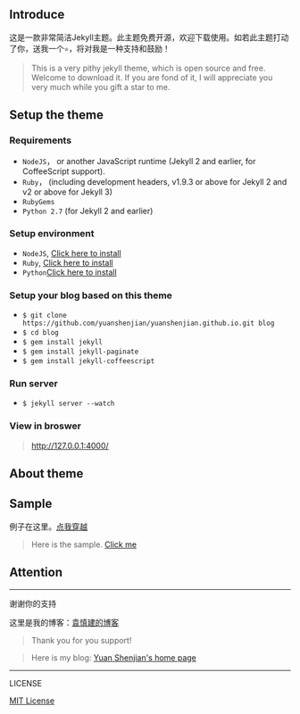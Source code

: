 ## Introduce
这是一款非常简洁Jekyll主题。此主题免费开源，欢迎下载使用。如若此主题打动了你，送我一个`⭐️`，将对我是一种支持和鼓励！
>This is a very pithy jekyll theme, which is open source and free. Welcome to download it. If you are fond of it, I will appreciate you very much while you gift a star to me.


## Setup the theme

### Requirements
* `NodeJS`， or another JavaScript runtime (Jekyll 2 and earlier, for CoffeeScript support).
* `Ruby`， (including development headers, v1.9.3 or above for Jekyll 2 and v2 or above for Jekyll 3)
* `RubyGems`
* `Python 2.7` (for Jekyll 2 and earlier)

### Setup environment
* `NodeJS`, [Click here to install](https://nodejs.org/en/download/) 
* `Ruby`, [Click here to install](https://www.ruby-lang.org/en/downloads/)
* `Python`[Click here to install](https://www.python.org/downloads/)

### Setup your blog based on this theme
* `$ git clone https://github.com/yuanshenjian/yuanshenjian.github.io.git blog`
* `$ cd blog`
* `$ gem install jekyll`
* `$ gem install jekyll-paginate`
* `$ gem install jekyll-coffeescript`

### Run server 
* `$ jekyll server --watch`

### View in broswer
>http://127.0.0.1:4000/

## About theme



## Sample

例子在这里。[点我穿越](http://cleancoder.club)
>Here is the sample. [Click me](http://cleancoder.club)


## Attention




---


谢谢你的支持

这里是我的博客：[袁慎建的博客](http://cleancoder.club)

>Thank you for you support!

>Here is my blog: [Yuan Shenjian's home page](http://cleancoder.club)


---

LICENSE

[MIT License](https://github.com/yuanshenjian/yuanshenjian.github.io/blob/master/LICENSE.md)



